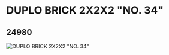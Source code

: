 # DUPLO BRICK 2X2X2 "NO. 34"
## 24980
![DUPLO BRICK 2X2X2 "NO. 34"](https://lc-www-live-s.legocdn.com/media/bricks/5/2/6136472.jpg)